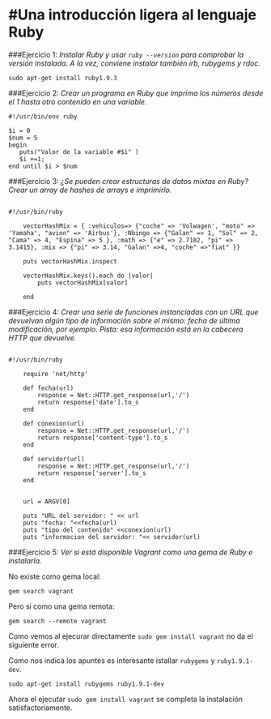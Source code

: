 #Una introducción ligera al lenguaje Ruby
================================================


###Ejercicio 1:
_Instalar Ruby y usar ```ruby --version``` para comprobar la versión instalada.
A la vez, conviene instalar también irb, rubygems y rdoc._


~~~
sudo apt-get install ruby1.9.3
~~~

###Ejercicio 2:
_Crear un programa en Ruby que imprima los números desde el 1 hasta otro contenido en una variable._

~~~
#!/usr/bin/env ruby

$i = 0
$num = 5
begin
   puts("Valor de la variable #$i" )
   $i +=1;
end until $i > $num
~~~

###Ejercicio 3:
_¿Se pueden crear estructuras de datos mixtas en Ruby? Crear un array de hashes de arrays e imprimirlo._

~~~

#!/usr/bin/ruby

    vectorHashMix = { :vehiculos=> {"coche" => 'Volwagen', "moto" => 'Yamaha', "avion" => 'Airbus'}, :Nbingo => {"Galan" => 1, "Sol" => 2, "Cama" => 4, "Espina" => 5 }, :math => {"e" => 2.7182, "pi" => 3.1415}, :mix => {"pi" => 3.14, "Galan" =>4, "coche" =>"fiat" }}

    puts vectorHashMix.inspect

    vectorHashMix.keys().each do |valor|
        puts vectorHashMix[valor]

    end

~~~

###Ejercicio 4:
_Crear una serie de funciones instanciadas con un URL que devuelvan algún tipo de información sobre el mismo: fecha de última modificación, por ejemplo. Pista: esa información está en la cabecera HTTP que devuelve._


~~~

#!/usr/bin/ruby

    require 'net/http'

    def fecha(url)
        response = Net::HTTP.get_response(url,'/')
        return response['date'].to_s
    end

    def conexion(url)
        response = Net::HTTP.get_response(url,'/')
        return response['content-type'].to_s
    end

    def servidor(url)
        response = Net::HTTP.get_response(url,'/')
        return response['server'].to_s
    end


    url = ARGV[0]

    puts "URL del servidor: " << url
    puts "fecha: "<<fecha(url)
    puts "tipo del contenido" <<conexion(url)
    puts "informacion del servidor: "<< servidor(url)

~~~

###Ejercicio 5:
_Ver si está disponible Vagrant como una gema de Ruby e instalarla._

No existe como gema local:

~~~
gem search vagrant
~~~

Pero si como una gema remota:

~~~
gem search --remote vagrant
~~~

Como vemos al ejecurar directamente ```sudo gem install vagrant``` no da el siguiente error.

Como nos indica los apuntes es interesante istallar ```rubygems``` y  ```ruby1.9.1-dev```.

~~~
sudo apt-get install rubygems ruby1.9.1-dev
~~~

Ahora el ejecutar ```sudo gem install vagrant``` se completa la instalación satisfactoriamente.






